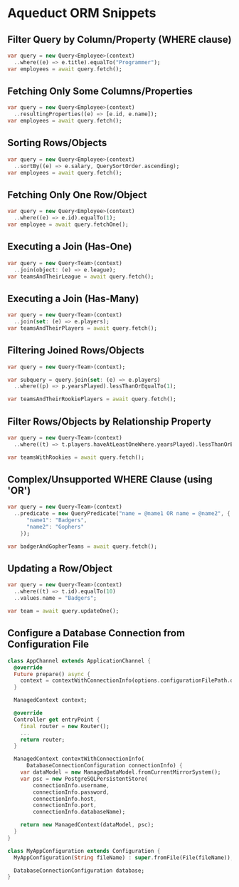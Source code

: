 # Aqueduct ORM Snippets

## Filter Query by Column/Property (WHERE clause)

```dart
var query = new Query<Employee>(context)
  ..where((e) => e.title).equalTo("Programmer");
var employees = await query.fetch();
```

## Fetching Only Some Columns/Properties

```dart
var query = new Query<Employee>(context)
  ..resultingProperties((e) => [e.id, e.name]);
var employees = await query.fetch();
```

## Sorting Rows/Objects

```dart
var query = new Query<Employee>(context)
  ..sortBy((e) => e.salary, QuerySortOrder.ascending);
var employees = await query.fetch();
```

## Fetching Only One Row/Object

```dart
var query = new Query<Employee>(context)
  ..where((e) => e.id).equalTo(1);
var employee = await query.fetchOne();
```

## Executing a Join (Has-One)

```dart
var query = new Query<Team>(context)
  ..join(object: (e) => e.league);
var teamsAndTheirLeague = await query.fetch();
```

## Executing a Join (Has-Many)

```dart
var query = new Query<Team>(context)
  ..join(set: (e) => e.players);
var teamsAndTheirPlayers = await query.fetch();
```

## Filtering Joined Rows/Objects

```dart
var query = new Query<Team>(context);

var subquery = query.join(set: (e) => e.players)
  ..where((p) => p.yearsPlayed).lessThanOrEqualTo(1);

var teamsAndTheirRookiePlayers = await query.fetch();
```

## Filter Rows/Objects by Relationship Property

```dart
var query = new Query<Team>(context)
  ..where((t) => t.players.haveAtLeastOneWhere.yearsPlayed).lessThanOrEqualTo(1);

var teamsWithRookies = await query.fetch();
```

## Complex/Unsupported WHERE Clause (using 'OR')

```dart
var query = new Query<Team>(context)
  ..predicate = new QueryPredicate("name = @name1 OR name = @name2", {
      "name1": "Badgers",
      "name2": "Gophers"
    });

var badgerAndGopherTeams = await query.fetch();
```

## Updating a Row/Object

```dart
var query = new Query<Team>(context)
  ..where((t) => t.id).equalTo(10)
  ..values.name = "Badgers";

var team = await query.updateOne();
```

## Configure a Database Connection from Configuration File

```dart
class AppChannel extends ApplicationChannel {
  @override
  Future prepare() async {
    context = contextWithConnectionInfo(options.configurationFilePath.database);
  }

  ManagedContext context;

  @override
  Controller get entryPoint {
    final router = new Router();
    ...
    return router;
  }

  ManagedContext contextWithConnectionInfo(
      DatabaseConnectionConfiguration connectionInfo) {
    var dataModel = new ManagedDataModel.fromCurrentMirrorSystem();
    var psc = new PostgreSQLPersistentStore(
        connectionInfo.username,
        connectionInfo.password,
        connectionInfo.host,
        connectionInfo.port,
        connectionInfo.databaseName);

    return new ManagedContext(dataModel, psc);
  }
}

class MyAppConfiguration extends Configuration {
  MyAppConfiguration(String fileName) : super.fromFile(File(fileName));

  DatabaseConnectionConfiguration database;
}

```
